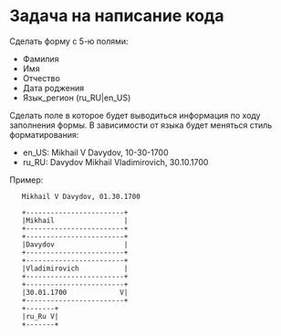 # Задача на написание кода

Сделать форму с 5-ю полями:
  * Фамилия
  * Имя
  * Отчество
  * Дата роджения
  * Язык_регион (ru_RU|en_US)

Сделать поле в которое будет выводиться информация по ходу заполнения формы.
В зависимости от языка будет меняться стиль форматирования:

  * en_US: Mikhail V Davydov, 10-30-1700
  * ru_RU: Davydov Mikhail Vladimirovich, 30.10.1700

Пример:

```
   Mikhail V Davydov, 01.30.1700

   +------------------------+
   |Mikhail                 |
   +------------------------+
   +------------------------+
   |Davydov                 |
   +------------------------+
   +------------------------+
   |Vladimirovich           |
   +------------------------+
   +------------------------+
   |30.01.1700             V|
   +------------------------+
   +-------+
   |ru_Ru V|
   +-------+
```